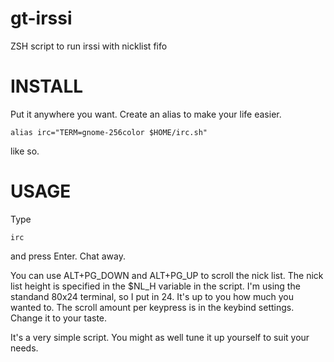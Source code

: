 gt-irssi
========

ZSH script to run irssi with nicklist fifo

INSTALL
=======

Put it anywhere you want. Create an alias to make your life easier.

    alias irc="TERM=gnome-256color $HOME/irc.sh"

like so.

USAGE
=====

Type

    irc

and press Enter. Chat away.

You can use ALT+PG_DOWN and ALT+PG_UP to scroll the nick list.
The nick list height is specified in the $NL_H variable in the script.
I'm using the standand 80x24 terminal, so I put in 24. It's up to you
how much you wanted to. The scroll amount per keypress is in the
keybind settings. Change it to your taste.

It's a very simple script. You might as well tune it up yourself to
suit your needs.
